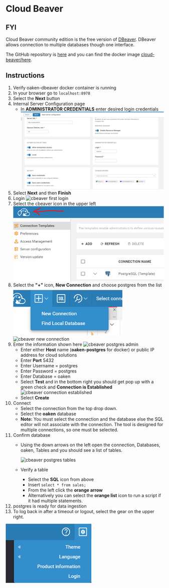 # Cloud Beaver

## FYI 
Cloud Beaver community edition is the free version of [DBeaver](https://dbeaver.com/download/cloudbeaver/). DBeaver allows connection to multiple databases though one interface.

The GitHub repository is [here](https://github.com/dbeaver/cloudbeaver) and you can find the docker image [cloud-beaver/here](https://hub.docker.com/r/dbeaver/cloudbeaver).

## Instructions

1. Verify oaken-dbeaver docker container is running
1. In your browser go to `localhost:8978`
1. Select the **Next** button
1. Internal Server Configuration page
    - In **ADMINISTRATOR CREDENTIALS** enter desired login credentials
![cbeaver config](images/cloud-beaver/cbeaver-config.png)
1. Select **Next** and then **Finish**
1. Login
![cbeaver first login](images/cloud-beaver/)
1. Select the cbeaver icon in the upper left
![cbeaver config](images/cloud-beaver/cbeaver-admin.png)
1. Select the **"+"** icon, **New Connection** and choose postgres from the list
![cbeaver new connection](images/cloud-beaver/cbeaver-new-connection.png)
![cbeaver new connection](images/cloud-beaver/)
1. Enter the information shown here
![cbeaver postgres admin](images/)
    - Enter either **Host** name (**oaken-postgres** for docker) or public IP address for cloud solutions
    - Enter **Port** 5432
    - Enter Username = postgres
    - Enter Password = postgres
    - Enter Database = oaken
    - Select **Test** and in the bottom right you should get pop up with a green check and **Connection is Established**
![cbeaver connection established](images/cloud-beaver/)
    - Select **Create**
1. Connect
    - Select the connection from the top drop down.
    - Select the **oaken** database
    - **Note:** You must select the connection and the database else the SQL editor will not associate with the connection. The tool is designed for multiple connections, so one must be selected.
1. Confirm database
    - Using the down arrows on the left open the connection, Databases, oaken, Tables and you should see a list of tables.

        ![cbeaver postgres tables](images/cloud-beaver/)
    - Verify a table
        - Select the **SQL** icon from above
        - Insert `select * from sales;`
        - From the left click the **orange arrow**
        - Alternatively you can select the **orange list** icon to run a script if it had multiple statements.
1. postgres is ready for data ingestion
1. To log back in after a timeout or logout, select the gear on the upper right.

![cbeaver login](images/cloud-beaver/cbeaver-login.png)